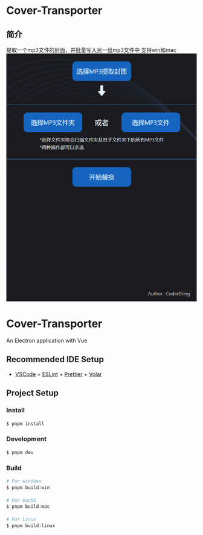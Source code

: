 # Cover-Transporter
## 简介
提取一个mp3文件的封面，并批量写入另一组mp3文件中
支持win和mac
![图片说明](https://raw.githubusercontent.com/coderDJing/Cover-Transporter/main/SoftwareScreenshot.jpg)

# Cover-Transporter

An Electron application with Vue

## Recommended IDE Setup

- [VSCode](https://code.visualstudio.com/) + [ESLint](https://marketplace.visualstudio.com/items?itemName=dbaeumer.vscode-eslint) + [Prettier](https://marketplace.visualstudio.com/items?itemName=esbenp.prettier-vscode) + [Volar](https://marketplace.visualstudio.com/items?itemName=Vue.volar)

## Project Setup

### Install

```bash
$ pnpm install
```

### Development

```bash
$ pnpm dev
```

### Build

```bash
# For windows
$ pnpm build:win

# For macOS
$ pnpm build:mac

# For Linux
$ pnpm build:linux
```
